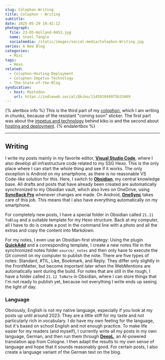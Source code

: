 ```yaml
---
slug: Colophon-Writing
title: Colophon - Writing
subtitle:
date: 2025-05-29 19:42:12
photograph:
  file: 23-05-Holland-0453.jpg
  name: Steel Tangle
  socialmedia: /static/images/social-media/Colophon-Writing.jpg
series: A New Blog
categories:
  - Misc
tags:
  - Hexo
related:
  - Colophon-Hosting-Deployment
  - Colophon-Impetus-Technology
  - The-State-of-the-Blog
syndication:
  - host: Mastodon
    url: https://indieweb.social/@kiko/114592849975633469
---
```


{% alertbox info %}
This is the third part of my [colophon](/Colophon), which I am writing in chunks, because of the resistant "coming soon" sticker. The first part was about the [impetus and technology](/post/Colophon-Impetus-Technology) behind kiko.io and the second about [hosting and deployment](/post/Colophon-Hosting-Deployment).
{% endalertbox %}

---

## Writing

I write my posts mainly in my favorite editor, [**Visual Studio Code**](https://code.visualstudio.com/), where I also develop all infrastructure code related to my SSG Hexo. This is the only place where I can start the whole thing and see if it works. The only exception is Android on my smartphone, as there is no reasonable VS Code-like solution for this. Here, I switch to [**Obsidian**](https://obsidian.md/), my central knowledge base. All drafts and posts that have already been created are automatically synchronized to my Obsidian vault, which also lives on OneDrive, using [**SyncBack Pro**](https://www.2brightsparks.com/syncback/sbpro.html) whenever changes are made. On Android, [**OneSync**](https://play.google.com/store/apps/details?id=com.ttxapps.onesyncv2) takes care of this job. This means that I also have everything automatically on my smartphone.

<!-- more -->

For completely new posts, I have a special folder in Obsidian called ``21.11 ToBlog`` and a suitable template for my Hexo structure. Back at my computer, all I have to do is create a post in the command line with a photo and all the extras and copy the content into Markdown.

For my notes, I even use an Obsidian-first strategy: Using the plugin [**QuickAdd**](https://github.com/chhoumann/quickadd) and a corresponding template, I create a new notes file in the synchronized notes folder ``source/_notes`` and then only have to execute the Git commit on my computer to publish the note. There are five types of notes: Standard, #TIL, Like, Bookmark, and Reply. They differ only slightly in the FrontMatter, but become important later when the WebMentions are automatically sent during the build. For notes that are still in the rough, I have a folder called ``21.12 ToNote`` in Obsidian, where I can store things that I'm not ready to publish yet, because not everything I write ends up seeing the light of day.

### Language

Obviously, English is not my native language, especially if you look at my posts up until around 2023. They are a little stiff for my taste and not particularly rich in vocabulary. I do have my own feeling for the language, but it's based on school English and not enough practice. To make life easier for my readers (and myself), I currently write all my posts in my own language, German, and then run them through [**DeepL**](https://www.deepl.com/de/translator), an AI-powered translation app from Cologne. I then adapt the results to my own sense of language and hope that it sounds reasonably good. For certain posts, I also create a language variant of the German text on the blog.

